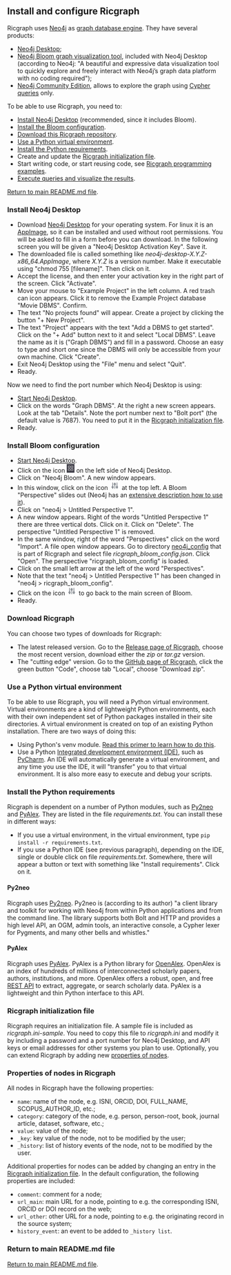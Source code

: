 ## Install and configure Ricgraph

Ricgraph uses [Neo4j](https://neo4j.com)
as [graph database engine](https://en.wikipedia.org/wiki/Graph_database).
They have several products:

* [Neo4j Desktop](https://neo4j.com/download-center/#desktop);
* [Neo4j Bloom graph visualization tool](https://neo4j.com/product/bloom),
  included with Neo4j Desktop
  (according to Neo4j:
  "A beautiful and expressive data visualization tool to quickly explore and freely interact with
  Neo4j’s graph data platform with no coding required");
* [Neo4j Community Edition](https://neo4j.com/download-center/#community), allows
  to explore the graph using
  [Cypher queries](https://en.wikipedia.org/wiki/Cypher_(query_language)) only.

To be able to use Ricgraph, you need to:

* [Install Neo4j Desktop](#install-neo4j-desktop) (recommended, since it includes Bloom).
* [Install the Bloom configuration](#install-bloom-configuration).
* [Download this Ricgraph repository](#download-ricgraph).
* [Use a Python virtual environment](#use-a-python-virtual-environment).
* [Install the Python requirements](#install-the-python-requirements).
* Create and update the [Ricgraph initialization file](#Ricgraph-initialization-file).
* Start writing code, or start reusing code,
  see [Ricgraph programming examples](ricgraph_programming_examples.md).
* [Execute queries and visualize the results](ricgraph_query_visualize.md).

[Return to main README.md file](../README.md).

### Install Neo4j Desktop

* Download [Neo4j Desktop](https://neo4j.com/download-center/#desktop) for your
  operating system. For linux it is an [AppImage](https://en.wikipedia.org/wiki/AppImage),
  so it can be installed and used without root permissions. You will be asked to fill in a form before
  you can download. In the following screen you will be given a "Neo4j Desktop Activation Key". Save it.
* The downloaded file is called something
  like *neo4j-desktop-X.Y.Z-x86_64.AppImage*, where *X.Y.Z* is a version number.
  Make it executable using "chmod 755 \[filename\]". Then click on it.
* Accept the license, and then enter your activation key in the right part of the screen. Click "Activate".
* Move your mouse to "Example Project" in the left column.
  A red trash can icon appears. Click it to remove the Example
  Project database "Movie DBMS". Confirm.
* The text "No projects found" will appear. Create a project by clicking the button "+ New Project".
* The text "Project" appears with the text "Add a DBMS to get started". Click on the "+ Add" button
  next to it and select "Local DBMS". Leave the name as it is ("Graph DBMS") and fill in a password. Choose
  an easy to type and short one
  since the DBMS will only be accessible from your own machine. Click "Create".
* Exit Neo4j Desktop using the "File" menu and select "Quit".
* Ready.

Now we need to find the port number which Neo4j Desktop is using:

* [Start Neo4j Desktop](ricgraph_query_visualize.md#start-neo4j-desktop).
* Click on the words "Graph DBMS". At the right a new screen appears.
  Look at the tab "Details". Note the port number next to "Bolt port" (the default
  value is 7687).
  You need to put it in the [Ricgraph initialization file](#Ricgraph-initialization-file).
* Ready.

### Install Bloom configuration

* [Start Neo4j Desktop](ricgraph_query_visualize.md#start-neo4j-desktop).
* Click on the icon
  <img src="images/neo4j1.jpg" height="20"/>
  on the left side of Neo4j Desktop.
* Click on "Neo4j Bloom". A new window appears.
* In this window, click on the icon
  <img src="images/neo4j2.jpg" height="20"/>
  at the top left. A Bloom "Perspective" slides out
  (Neo4j has an
  [extensive description how to
  use it](https://neo4j.com/docs/bloom-user-guide/current/bloom-visual-tour/perspective-drawer)).
* Click on "neo4j > Untitled Perspective 1".
* A new window appears.
  Right of the words "Untitled Perspective 1" there are three vertical dots. Click on it.
  Click on "Delete". The perspective "Untitled Perspective 1" is removed.
* In the same window, right of the word "Perspectives" click on the word "Import".
  A file open window appears. Go to directory
  [neo4j_config](../neo4j_config) that is part of Ricgraph and
  select file *ricgraph_bloom_config.json*. Click "Open".
  The perspective "ricgraph_bloom_config" is loaded.
* Click on the small left arrow at the left of the word "Perspectives".
* Note that the text "neo4j > Untitled Perspective 1"
  has been changed in "neo4j > ricgraph_bloom_config".
* Click on the icon
  <img src="images/neo4j2.jpg" height="20"/>
  to go back to the main screen of Bloom.
* Ready.

### Download Ricgraph

You can choose two types of downloads for Ricgraph: 
* The latest released version. Go to the 
  [Release page of Ricgraph](https://github.com/UtrechtUniversity/ricgraph/releases),
choose the most recent version, download either the *zip* or *tar.gz* version.
* The "cutting edge" version. Go to the 
  [GitHub page of Ricgraph](https://github.com/UtrechtUniversity/ricgraph/),
  click the green button "Code", choose tab "Local", choose "Download zip".

### Use a Python virtual environment

To be able to use Ricgraph, you will need a Python virtual environment. 
Virtual environments are a kind of lightweight Python environments, 
each with their own independent set of Python packages installed 
in their site directories. A virtual environment is created on top of 
an existing Python installation.
There are two ways of doing this:
* Using Python's venv module. 
  [Read this primer to learn how to do 
  this](https://realpython.com/python-virtual-environments-a-primer/).
* Use a Python
  [Integrated development
  environment (IDE)](https://en.wikipedia.org/wiki/Integrated_development_environment),
  such as [PyCharm](https://www.jetbrains.com/pycharm).
  An IDE will automatically generate a virtual environment, and any time you 
  use the IDE, it will "transfer" you to that virtual environment.
  It is also more easy to execute and debug your scripts.

### Install the Python requirements

Ricgraph is dependent on a number of Python modules,
such as [Py2neo](#Py2neo) and [PyAlex](#PyAlex).
They are listed in the file *requirements.txt*.
You can install these in different ways:

* If you use a virtual environment, in the virtual environment, type
  `pip install -r requirements.txt`.
* If you use a Python IDE (see previous paragraph), depending on the IDE, 
  single or double click on
  file *requirements.txt*. Somewhere, there will appear a button or text 
  with something like "Install requirements". Click on it.

#### Py2neo

Ricgraph uses [Py2neo](https://py2neo.org). Py2neo is (according to its author) "a client library
and toolkit for working with Neo4j from within
Python applications and from the command line.
The library supports both Bolt and HTTP and provides a high level
API, an OGM, admin tools, an interactive console, a
Cypher lexer for Pygments, and many other bells and whistles."

#### PyAlex

Ricgraph uses [PyAlex](https://github.com/J535D165/pyalex).
PyAlex is a Python library for [OpenAlex](https://openalex.org/).
OpenAlex is an index of hundreds of millions of interconnected scholarly papers, authors,
institutions, and more. OpenAlex offers a robust, open, and free [REST API](https://docs.openalex.org/)
to extract, aggregate, or search scholarly data.
PyAlex is a lightweight and thin Python interface to this API.

### Ricgraph initialization file

Ricgraph requires an initialization file. A sample file is included as *ricgraph.ini-sample*.
You need to copy this file to *ricgraph.ini* and modify it by including a password and
a port number for Neo4j Desktop, and API keys or email addresses for other systems you plan to use.
Optionally, you can extend Ricgraph by adding new
[properties of nodes](#Properties-of-nodes-in-Ricgraph).

### Properties of nodes in Ricgraph

All nodes in Ricgraph have the following properties:

* `name`: name of the node, e.g. ISNI, ORCID, DOI, FULL_NAME, SCOPUS_AUTHOR_ID, etc.;
* `category`: category of the node,
  e.g. person, person-root, book, journal article, dataset, software, etc.;
* `value`: value of the node;
* `_key`: key value of the node, not to be modified by the user;
* `_history`: list of history events of the node, not to be modified by the user.

Additional properties for nodes can be added by changing an entry in the
[Ricgraph initialization file](#Ricgraph-initialization-file).
In the default configuration, the following properties are included:

* `comment`: comment for a node;
* `url_main`: main URL for a node, pointing to e.g. the corresponding ISNI, ORCID or DOI
  record on the web;
* `url_other`: other URL for a node, pointing to e.g. the originating record in the source system;
* `history_event`: an event to be added to `_history list`.

### Return to main README.md file

[Return to main README.md file](../README.md).

